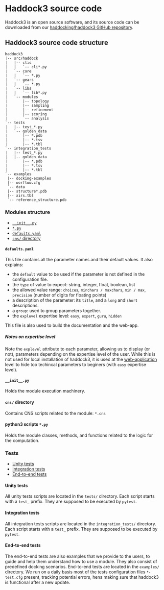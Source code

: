 # Haddock3 source code

Haddock3 is an open source software, and its source code can be downloaded from our [haddocking/haddock3 GitHub repository](https://github.com/haddocking/haddock3/).

## Haddock3 source code structure

```
haddock3
|-- src/haddock
|   |-- clis
|   |   `-- cli*.py
|   `-- core
|   |   `-- *.py
|   `-- gears
|   |   `-- *.py
|   `-- libs
|   |   `-- lib*.py
|   `-- modules
|       |-- topology
|       |-- sampling
|       |-- refinement
|       |-- scoring
|       `-- analysis
`-- tests
|   |-- test_*.py
|   `-- golden_data
|       |-- *.pdb
|       |-- *.tsv
|       |-- *.tbl
`-- integration_tests
|   |-- test_*.py
|   |-- golden_data
|       |-- *.pdb
|       |-- *.tsv
|       |-- *.tbl
`-- examples
 |-- docking-examples
 |-- worflow.cfg
 `-- data
 |-- structure*.pdb
 |-- airs.tbl
 `-- reference_structure.pdb
```

### Modules structure

- [`__init__.py`](#__init__py)
- [`*.py`](#python3-scripts-py)
- [`defaults.yaml`](#defaultsyaml)
- [`cns/` directory](#cns-directory)

#### `defaults.yaml`

This file contains all the parameter names and their default values.
It also explains:

- the `default` value to be used if the parameter is not defined in the configuration file.
- the `type` of value to expect: string, integer, float, boolean, list
- the allowed value range: `choices`, `minchars / maxchars`, `min / max`, `precision` (number of digits for floating points)
- a description of the parameter: its `title`, and a `long` and `short` descriptions.
- a `group`: used to group parameters together.
- the `explevel` expertise level: `easy`, `expert`, `guru`, `hidden`

This file is also used to build the documentation and the web-app.

##### Notes on expertise level

Note the `explevel` attribute to each parameter, allowing us to display (or not), parameters depending on the expertise level of the user.
While this is not used for local installation of haddock3, it is used at the [web-application](./webapp.md) level to hide too techincal parameters to beginers (with `easy` expertise level).

#### `__init__.py`

Holds the module execution machinery.

#### `cns/` directory

Contains CNS scripts related to the module: `*.cns`

#### python3 scripts `*.py`

Holds the module classes, methods, and functions related to the logic for the computation.

### Tests

- [Unity tests](#unity-tests)
- [Integration tests](#integration-tests)
- [End-to-end tests](#end-to-end-tests)

#### Unity tests

All unity tests scripts are located in the `tests/` directory.
Each script starts with a `test_` prefix.
They are supposed to be executed by `pytest`.

#### Integration tests

All integration tests scripts are located in the `integration_tests/` directory.
Each script starts with a `test_` prefix.
They are supposed to be executed by `pytest`.

#### End-to-end tests

The end-to-end tests are also examples that we provide to the users, to guide and help them understand how to use a module.
They also consist of predefined docking scenarios.
End-to-end tests are located in the `examples/` directory.
We run on a daily basis most of the tests configuration files `*-test.cfg` present, tracking potential errors, hens making sure that haddock3 is functional after a new update.
